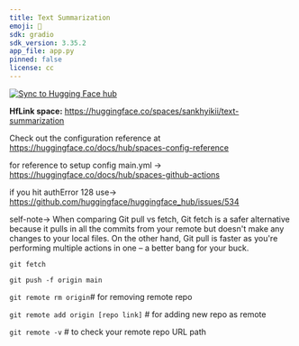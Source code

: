 ```yaml
---
title: Text Summarization
emoji: 👀
sdk: gradio
sdk_version: 3.35.2
app_file: app.py
pinned: false
license: cc
---
```

[![Sync to Hugging Face hub](https://github.com/shyamgupta196/Text-summarization-App/actions/workflows/main.yml/badge.svg)](https://github.com/shyamgupta196/Text-summarization-App/actions/workflows/main.yml)

**HfLink space:** https://huggingface.co/spaces/sankhyikii/text-summarization


Check out the configuration reference at https://huggingface.co/docs/hub/spaces-config-reference

for reference to setup config main.yml -> https://huggingface.co/docs/hub/spaces-github-actions

if you hit authError 128 use-> https://github.com/huggingface/huggingface_hub/issues/534

self-note->
When comparing Git pull vs fetch, Git fetch is a safer alternative because it pulls in all the commits from your remote but doesn't make any changes to your local files. On the other hand, Git pull is faster as you're performing multiple actions in one – a better bang for your buck.

`git fetch` 

`git push -f origin main` 

`git remote rm origin`# for removing remote repo

`git remote add origin [repo link]` # for adding new repo as remote

`git remote -v` # to check your remote repo URL path 
